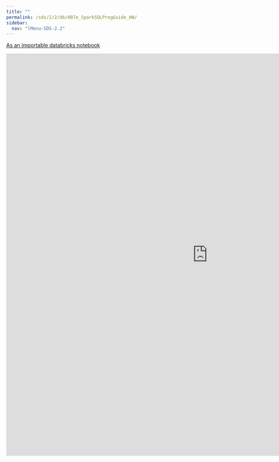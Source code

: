 ```yaml
---
title: ""
permalink: /sds/2/2/db/007e_SparkSQLProgGuide_HW/
sidebar:
  nav: "lMenu-SDS-2.2"
---
```


[As an importable databricks notebook](https://lamastex.github.io/scalable-data-science/sds/2/2/db/007e_SparkSQLProgGuide_HW.html)

<iframe src="https://lamastex.github.io/scalable-data-science/sds/2/2/db/007e_SparkSQLProgGuide_HW" width="1080" height="1080" frameborder="0"></iframe>
